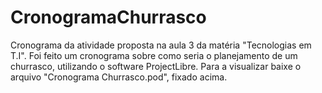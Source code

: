 # CronogramaChurrasco
 Cronograma da atividade proposta na aula 3 da matéria "Tecnologias em T.I".
 Foi feito um cronograma sobre como seria o planejamento de um churrasco, utilizando o software ProjectLibre.
 Para a visualizar baixe o arquivo "Cronograma Churrasco.pod", fixado acima.


